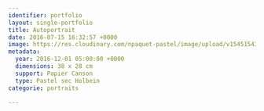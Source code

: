 ```yaml
---
identifier: portfolio
layout: single-portfolio
title: Autoportrait
date: 2016-07-15 16:32:57 +0000
image: https://res.cloudinary.com/npaquet-pastel/image/upload/v1545154381/Autoportrait-basse-pastel-28-X-38-cm-2016-2.jpg
metadata:
  year: 2016-12-01 05:00:00 +0000
  dimensions: 38 x 28 cm
  support: Papier Canson
  type: Pastel sec Holbein
categorie: portraits

---
```


